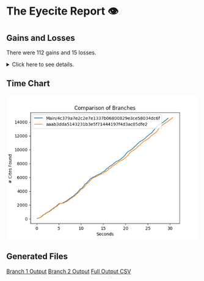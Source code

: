 # The Eyecite Report :eye:



Gains and Losses
---------
There were 112 gains and 15 losses.

<details>
<summary>Click here to see details.</summary>

|     id     |         Gain        |        Loss       |
| ---------- | ------------------- | ----------------- |
|  4678352   |                     |  9 S.W.3d at 814  |
|  4678352   |     Thompson, 9     |                   |
|  5633658   |     46 NW2d 811     |                   |
|  5633658   |     176 SE2d 268    |                   |
|  5633658   |     168 SE2d 171    |                   |
|  5633658   |     40 SE2d 103     |                   |
|  5633658   |      18 P2d 981     |                   |
|  5651197   |  13 Pac. (2d) 1068  |                   |
|  5829606   |     935 A2d 956     |                   |
|  2663630   |    Thompson, 224    |                   |
|  2663630   |                     |   224 F.R.D. 236  |
|  3542084   | 147 N.Y. Supp. 1087 |                   |
|  1309369   |     119 SE2d 691    |                   |
|  1309369   |     241 SE2d 261    |                   |
|  1309369   |     246 SE2d 475    |                   |
|  1309369   |     247 SE2d 203    |                   |
|  1309369   |     254 SE2d 838    |                   |
|  1309369   |     242 SE2d 41     |                   |
|  1341018   |     349 SE2d 361    |                   |
|  1341018   |     335 SE2d 303    |                   |
|  1341018   |     309 SE2d 867    |                   |
|  1341018   |     279 SE2d 289    |                   |
|  1341018   |     350 SE2d 29     |                   |
|  1341018   |     371 SE2d 914    |                   |
|  1341018   |     367 SE2d 277    |                   |
|  2496102   |                     |    501 U.S. 722   |
|  2496102   |    Thompson, 501    |                   |
|   280035   |                     |  314 F. 2d at 601 |
|   280035   |                     |  362 F. 2d at 546 |
|  2813797   |     Thompson, 99    |                   |
|  1308185   |     220 SE2d 264    |                   |
|  1308185   |     27 SE2d 375     |                   |
|  1308185   |     187 SE2d 831    |                   |
|  1308185   |     27 SE2d 659     |                   |
|  1308185   |     60 SE2d 173     |                   |
|  1308185   |     77 SE2d 511     |                   |
|  1308185   |    Thompson, 452    |                   |
|  1308185   |     213 SE2d 531    |                   |
|  1308185   |     263 SE2d 916    |                   |
|  1308185   |      208 SE2d 5     |                   |
|  1343025   |     266 SE2d 185    |                   |
|  1964781   |                     |  858 P. 2d at 579 |
|  1964781   |                     |  858 P. 2d at 580 |
|  1964781   |                     |  858 P. 2d at 595 |
|  1964781   |                     | 806 F. 2d at 1160 |
|  1964781   |                     |  858 P. 2d at 576 |
|  1054699   |    Thompson, 519    |                   |
|  1610180   |      50 FR 1912     |                   |
|  1610180   |      47 FR 5752     |                   |
|  3018014   |                     |    60 F.3d 514    |
|  3018014   |     Thompson, 60    |                   |
|  1433305   |      92 P2d 182     |                   |


</details>



Time Chart
---------

![image](https://raw.githubusercontent.com/freelawproject/eyecite/artifacts/124/results/chart.png)


Generated Files
---------

[Branch 1 Output](https://raw.githubusercontent.com/freelawproject/eyecite/artifacts/124/results/4c379a7e2c2e7e1337b06800829e3ce58034dc6f.json)
[Branch 2 Output](https://raw.githubusercontent.com/freelawproject/eyecite/artifacts/124/results/aaab3dda5143231b3e5f71444197f4d3ac05dfe2.json)
[Full Output CSV ](https://raw.githubusercontent.com/freelawproject/eyecite/artifacts/124/results/output.csv)
